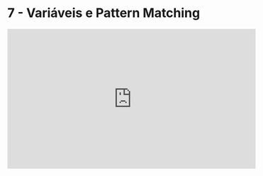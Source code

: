 # 7 - Variáveis e Pattern Matching

<iframe 
        width="560" 
        height="315" 
        src="https://www.youtube.com/embed/aCmlgEu5Au8" 
        title="YouTube video player" 
        frameborder="0" 
        allow="accelerometer; autoplay; clipboard-write; encrypted-media; gyroscope; picture-in-picture" 
        allowfullscreen
        >
</iframe>

